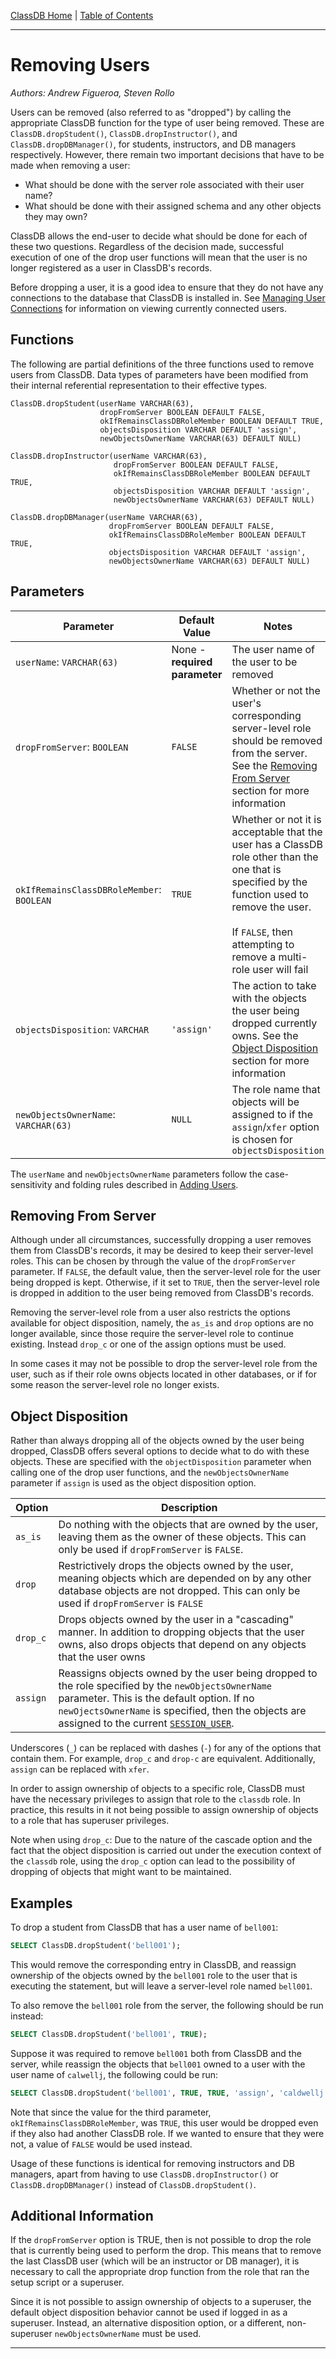 [ClassDB Home](Home) \| [Table of Contents](Table-of-Contents)

---
# Removing Users

_Authors: Andrew Figueroa, Steven Rollo_

Users can be removed (also referred to as "dropped") by calling the appropriate ClassDB function for the type of user being removed. These are `ClassDB.dropStudent()`, `ClassDB.dropInstructor()`, and `ClassDB.dropDBManager()`, for students, instructors, and DB managers respectively. However, there remain two important decisions that have to be made when removing a user:

- What should be done with the server role associated with their user name?
- What should be done with their assigned schema and any other objects they may own?

ClassDB allows the end-user to decide what should be done for each of these two questions. Regardless of the decision made, successful execution of one of the drop user functions will mean that the user is no longer registered as a user in ClassDB's records.

Before dropping a user, it is a good idea to ensure that they do not have any connections to the database that ClassDB is installed in. See [Managing User Connections](Managing-User-Connections) for information on viewing currently connected users.

## Functions

The following are partial definitions of the three functions used to remove users from ClassDB. Data types of parameters have been modified from their internal referential representation to their effective types.

```
ClassDB.dropStudent(userName VARCHAR(63),
                    dropFromServer BOOLEAN DEFAULT FALSE,
                    okIfRemainsClassDBRoleMember BOOLEAN DEFAULT TRUE,
                    objectsDisposition VARCHAR DEFAULT 'assign',
                    newObjectsOwnerName VARCHAR(63) DEFAULT NULL)

ClassDB.dropInstructor(userName VARCHAR(63),
                       dropFromServer BOOLEAN DEFAULT FALSE,
                       okIfRemainsClassDBRoleMember BOOLEAN DEFAULT TRUE,
                       objectsDisposition VARCHAR DEFAULT 'assign',
                       newObjectsOwnerName VARCHAR(63) DEFAULT NULL)

ClassDB.dropDBManager(userName VARCHAR(63),
                      dropFromServer BOOLEAN DEFAULT FALSE,
                      okIfRemainsClassDBRoleMember BOOLEAN DEFAULT TRUE,
                      objectsDisposition VARCHAR DEFAULT 'assign',
                      newObjectsOwnerName VARCHAR(63) DEFAULT NULL)
```

## Parameters

| Parameter | Default Value | Notes |
|-------------------------------------------|-------------------------------|---------------------------------------------------------------------------------------------------------------------------------------------------------------------------------------------------------------------------|
| `userName`: `VARCHAR(63)` | None - **required parameter** | The user name of the user to be removed |
| `dropFromServer`: `BOOLEAN` | `FALSE` | Whether or not the user's corresponding server-level role should be removed from the server. See the [Removing From Server](#removing-from-server) section for more information |
| `okIfRemainsClassDBRoleMember`: `BOOLEAN` | `TRUE` | Whether or not it is acceptable that the user has a ClassDB role other than the one that is specified by the function used to remove the user.<br/><br/>If `FALSE`, then attempting to remove a multi-role user will fail |
| `objectsDisposition`: `VARCHAR` | `'assign'` | The action to take with the objects the user being dropped currently owns. See the [Object Disposition](#object-disposition) section for more information |
| `newObjectsOwnerName`: `VARCHAR(63)` | `NULL` | The role name that objects will be assigned to if the `assign`/`xfer` option is chosen for `objectsDisposition` |

The `userName` and `newObjectsOwnerName` parameters follow the case-sensitivity and folding rules described in [Adding Users](Adding-Users).

## Removing From Server

Although under all circumstances, successfully dropping a user removes them from ClassDB's records, it may be desired to keep their server-level roles. This can be chosen by through the value of the `dropFromServer` parameter. If `FALSE`, the default value, then the server-level role for the user being dropped is kept. Otherwise, if it set to `TRUE`, then the server-level role is dropped in addition to the user being removed from ClassDB's records.

Removing the server-level role from a user also restricts the options available for object disposition, namely, the `as_is` and `drop` options are no longer available, since those require the server-level role to continue existing. Instead `drop_c` or one of the assign options must be used.

In some cases it may not be possible to drop the server-level role from the user, such as if their role owns objects located in other databases, or if for some reason the server-level role no longer exists.

## Object Disposition

Rather than always dropping all of the objects owned by the user being dropped, ClassDB offers several options to decide what to do with these objects. These are specified with the `objectDisposition` parameter when calling one of the drop user functions, and the `newObjectsOwnerName` parameter if `assign` is used as the object disposition option.

| Option     | Description                                                                                                                                                                                |
|------------|--------------------------------------------------------------------------------------------------------------------------------------------------------------------------------------------|
| `as_is`    | Do nothing with the objects that are owned by the user, leaving them as the owner of these objects. This can only be used if `dropFromServer` is `FALSE`.                                    |
| `drop`     | Restrictively drops the objects owned by the user, meaning objects which are depended on by any other database objects are not dropped. This can only be used if `dropFromServer` is `FALSE` |
| `drop_c`   | Drops objects owned by the user in a "cascading" manner. In addition to dropping objects that the user owns, also drops objects that depend on any objects that the user owns                                                                       |
| `assign`   | Reassigns objects owned by the user being dropped to the role specified by the `newObjectsOwnerName` parameter. This is the default option. If no `newOjectsOwnerName` is specified, then the objects are assigned to the current [`SESSION_USER`](https://www.postgresql.org/docs/9.6/static/functions-info.html#FUNCTIONS-INFO-SESSION-TABLE).                                                                           |

Underscores (`_`) can be replaced with dashes (`-`) for any of the options that contain them. For example, `drop_c` and `drop-c` are equivalent. Additionally, `assign` can be replaced with `xfer`.

In order to assign ownership of objects to a specific role, ClassDB must have the necessary privileges to assign that role to the `classdb` role. In practice, this results in it not being possible to assign ownership of objects to a role that has superuser privileges.

Note when using `drop_c`: Due to the nature of the cascade option and the fact that the object disposition is carried out under the execution context of the `classdb` role, using the `drop_c` option can lead to the possibility of dropping of objects that might want to be maintained.

## Examples

To drop a student from ClassDB that has a user name of `bell001`:

```sql
SELECT ClassDB.dropStudent('bell001');
```

This would remove the corresponding entry in ClassDB, and reassign ownership of the objects owned by the `bell001` role to the user that is executing the statement, but will leave a server-level role named `bell001`.

To also remove the `bell001` role from the server, the following should be run instead:

```sql
SELECT ClassDB.dropStudent('bell001', TRUE);
```

Suppose it was required to remove `bell001` both from ClassDB and the server, while reassign the objects that `bell001` owned to a user with the user name of `calwellj`, the following could be run:

```sql
SELECT ClassDB.dropStudent('bell001', TRUE, TRUE, 'assign', 'caldwellj');
```

Note that since the value for the third parameter, `okIfRemainsClassDBRoleMember`, was `TRUE`, this user would be dropped even if they also had another ClassDB role. If we wanted to ensure that they were not, a value of `FALSE` would be used instead.

Usage of these functions is identical for removing instructors and DB managers, apart from having to use `ClassDB.dropInstructor()` or `ClassDB.dropDBManager()` instead of `ClassDB.dropStudent()`.

## Additional Information

If the `dropFromServer` option is TRUE, then is not possible to drop the role that is currently being used to perform the drop. This means that to remove the last ClassDB user (which will be an instructor or DB manager), it is necessary to call the appropriate drop function from the role that ran the setup script or a superuser.

Since it is not possible to assign ownership of objects to a superuser, the default object disposition behavior cannot be used if logged in as a superuser. Instead, an alternative disposition option, or a different, non-superuser `newObjectsOwnerName` must be used.

***
